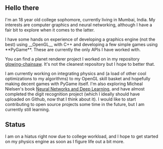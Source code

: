 ## Hello there

<p>I'm an 18 year old college sophomore, currently living in Mumbai, India. My interests are computer graphics and neural networking, although I have a fair bit to explore when it comes to the latter.</p>

<p>I have some hands on experience of developing a graphics engine (not the best) using __OpenGL__ with C++ and developing a few simple games using **PyGame**. These are currently the only APIs I have worked with.</p>

You can find a planet renderer project I worked on in my repository [glowing-chainsaw](https://github.com/sanidhyaanand/glowing-chainsaw). It's not the cleanest repository but I hope to better that.

I am currently working on integrating physics and (a load of other cool optimizations to my algorithms) to my OpenGL skill basket and hopefully making decent games with PyGame itself. 
I'm also exploring Micheal Nielsen's book [Neural Networks and Deep Learning](http://neuralnetworksanddeeplearning.com/), and have almost completed the digit recognition project (which I ideally should have uploaded on Github, now that I think about it). I would like to start contributing to open source projects some time in the future, but I am currently still learning.

## Status
I am on a hiatus right now due to college workload, and I hope to get started on my physics engine as soon as I figure life out a bit more.

